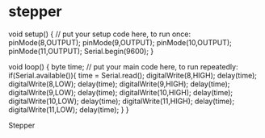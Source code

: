 stepper
=======
void setup() {
  // put your setup code here, to run once:
pinMode(8,OUTPUT);
pinMode(9,OUTPUT);
pinMode(10,OUTPUT);
pinMode(11,OUTPUT);
Serial.begin(9600);
}

void loop() {
byte time; // put your main code here, to run repeatedly:
if(Serial.available()){
  time = Serial.read();
digitalWrite(8,HIGH);
delay(time);
digitalWrite(8,LOW);
delay(time);
digitalWrite(9,HIGH);
delay(time);
digitalWrite(9,LOW);
delay(time);
digitalWrite(10,HIGH);
delay(time);
digitalWrite(10,LOW);
delay(time);
digitalWrite(11,HIGH);
delay(time);
digitalWrite(11,LOW);
delay(time);
}
}


Stepper  
